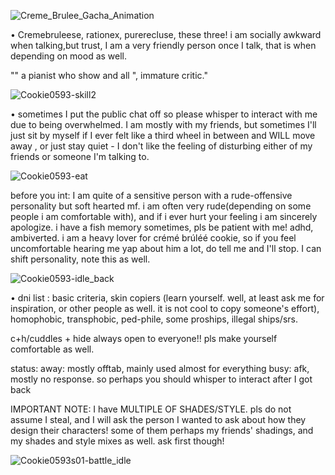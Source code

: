 ![Creme_Brulee_Gacha_Animation](https://github.com/user-attachments/assets/487e5cd1-19ec-4de6-90db-e793b1ebb0ae)

 • Cremebruleese, rationex, 
 purerecluse, these three! i am socially awkward when talking,but trust, I am a very friendly person once I talk, that is when depending on mood as well. 

 "" a pianist who show and all ", immature critic."

 ![Cookie0593-skill2](https://github.com/user-attachments/assets/fb071471-bbe7-4ff2-a0c8-5e9eb23dddc5)

• sometimes I put the public chat off so please whisper to interact with me due to being overwhelmed. I am mostly with my friends, but sometimes I'll just sit by myself if I ever felt like a third wheel in between and WILL move away , or just stay quiet - I don't like the feeling of disturbing either of my friends or someone I'm talking to.

![Cookie0593-eat](https://github.com/user-attachments/assets/09628da0-a69e-49cd-8a01-bec1ef457186)

before you int: I am quite of a sensitive person with a rude-offensive personality but soft hearted mf. i am often very rude(depending on some people i am comfortable with), and if i ever hurt your feeling i am sincerely apologize. i have a fish memory sometimes, pls be patient with me! adhd, ambiverted. i am a heavy lover for crémé brúléé cookie, so if you feel uncomfortable hearing me yap about him a lot, do tell me and I'll stop. I can shift personality, note this as well.

![Cookie0593-idle_back](https://github.com/user-attachments/assets/4251bdc0-5125-45da-a775-fb309d7c2c7c)


• dni list : basic criteria, skin copiers (learn yourself. well, at least ask me for inspiration, or other people as well. it is not cool to copy someone's effort), homophobic, transphobic, ped-phile, some proships, illegal ships/srs.

c+h/cuddles + hide always open to everyone!! pls make yourself comfortable as well. 

status:
away: mostly offtab, mainly used almost for everything
busy: afk, mostly no response. so perhaps you should whisper to interact after I got back

IMPORTANT NOTE: I have MULTIPLE OF SHADES/STYLE. pls do not assume I steal, and I will ask the person I wanted to ask about how they design their characters! some of them perhaps my friends' shadings, and my shades and style mixes as well. ask first though!

![Cookie0593s01-battle_idle](https://github.com/user-attachments/assets/5fbff4a9-8709-4fe7-8904-2cee470f520b)


